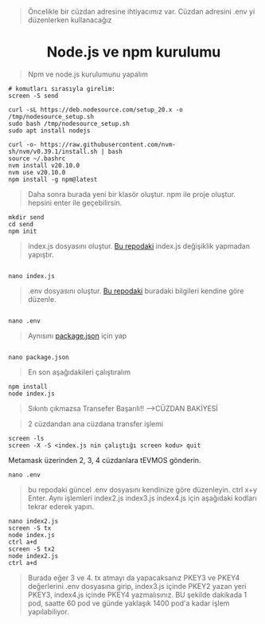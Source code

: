 >Öncelikle bir cüzdan adresine ihtiyacımız var. Cüzdan adresini .env yi düzenlerken kullanacağız
<h1 align="center">Node.js ve npm kurulumu </h1>

> Npm ve node.js kurulumunu yapalım

```
# komutları sırasıyla girelim:
screen -S send

curl -sL https://deb.nodesource.com/setup_20.x -o /tmp/nodesource_setup.sh
sudo bash /tmp/nodesource_setup.sh
sudo apt install nodejs

curl -o- https://raw.githubusercontent.com/nvm-sh/nvm/v0.39.1/install.sh | bash
source ~/.bashrc
nvm install v20.10.0
nvm use v20.10.0
npm install -g npm@latest

```


> Daha sonra burada yeni bir klasör oluştur. npm ile proje oluştur. hepsini enter ile geçebilirsin.

```
mkdir send
cd send
npm init

```

> index.js dosyasını oluştur.  [Bu repodaki](https://github.com/ruesandora/Airchains/blob/main/tx_kasma_2/index.js) index.js değişiklik yapmadan yapıştır.

```

nano index.js

```
> .env dosyasını oluştur.  [Bu repodaki](https://github.com/ruesandora/Airchains/blob/main/tx_kasma_2/.env) buradaki bilgileri kendine göre düzenle.

```

nano .env

```

> Aynısını [package.json](https://github.com/ruesandora/Airchains/blob/main/tx_kasma_2/package.json) için yap

```

nano package.json

```

> En son aşağıdakileri çalıştıralım

```
npm install
node index.js

```

> Sıkıntı çıkmazsa Transefer Başarılı!! -->CÜZDAN BAKİYESİ

> 2  cüzdandan ana cüzdana transfer işlemi

```
screen -ls
screen -X -S <index.js nin çalıştığı screen kodu> quit

```

Metamask üzerinden 2, 3, 4 cüzdanlara tEVMOS gönderin.

```
nano .env

```
> bu repodaki güncel .env dosyasını kendinize göre düzenleyin. ctrl x+y Enter. Aynı işlemleri index2.js index3.js index4.js için aşağıdaki kodları tekrar ederek yapın.

```
nano index2.js
screen -S tx
node index.js
ctrl a+d
screen -S tx2
node index2.js
ctrl a+d

```

> Burada eğer 3 ve 4. tx atmayı da yapacaksanız PKEY3 ve PKEY4 değerlerini .env dosyasına girip, index3.js içinde PKEY2 yazan yeri PKEY3, index4.js içinde PKEY4 yazmalısınız.
> BU şekilde dakikada 1 pod, saatte 60 pod ve günde yaklaşık 1400 pod'a kadar işlem yapılabiliyor.
